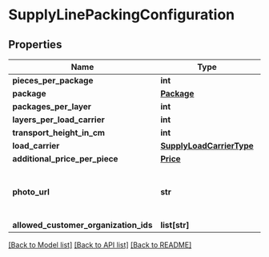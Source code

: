 # SupplyLinePackingConfiguration

## Properties
Name | Type | Description | Notes
------------ | ------------- | ------------- | -------------
**pieces_per_package** | **int** |  | 
**package** | [**Package**](Package.md) |  | 
**packages_per_layer** | **int** |  | 
**layers_per_load_carrier** | **int** |  | 
**transport_height_in_cm** | **int** |  | [optional] 
**load_carrier** | [**SupplyLoadCarrierType**](SupplyLoadCarrierType.md) |  | 
**additional_price_per_piece** | [**Price**](Price.md) |  | [optional] 
**photo_url** | **str** | Image URLs posted as Floriday media must conform with the following format https://image.floriday.io/. | [optional] 
**allowed_customer_organization_ids** | **list[str]** |  | [optional] 

[[Back to Model list]](../README.md#documentation-for-models) [[Back to API list]](../README.md#documentation-for-api-endpoints) [[Back to README]](../README.md)

